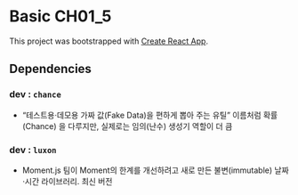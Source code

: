 # Basic CH01_5

This project was bootstrapped with [Create React App](https://github.com/facebook/create-react-app).

## Dependencies

### dev : `chance`
- “테스트용·데모용 가짜 값(Fake Data)을 편하게 뽑아 주는 유틸” 이름처럼 확률(Chance) 을 다루지만, 실제로는 임의(난수) 생성기 역할이 더 큼
### dev : `luxon`
- Moment.js 팀이 Moment의 한계를 개선하려고 새로 만든 불변(immutable) 날짜·시간 라이브러리. 최신 버전

